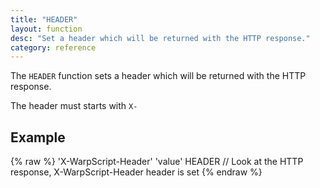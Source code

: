 ```yaml
---
title: "HEADER"
layout: function
desc: "Set a header which will be returned with the HTTP response."
category: reference
---
```


The `HEADER` function sets a header which will be returned with the HTTP response.

The header must starts with `X-`

## Example ##

{% raw %}
<warp10-warpscript-widget backend="{{backend}}"  exec-endpoint="{{execEndpoint}}">
'X-WarpScript-Header' 'value' HEADER
// Look at the HTTP response, X-WarpScript-Header header is set
</warp10-warpscript-widget>
{% endraw %}  